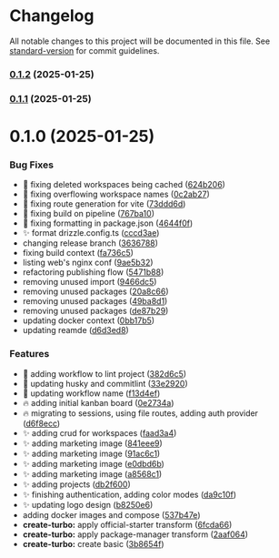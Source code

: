 # Changelog

All notable changes to this project will be documented in this file. See [standard-version](https://github.com/conventional-changelog/standard-version) for commit guidelines.

### [0.1.2](https://github.com/kaneo-app/app/compare/v0.1.1...v0.1.2) (2025-01-25)

### [0.1.1](https://github.com/kaneo-app/app/compare/v0.1.0...v0.1.1) (2025-01-25)

# 0.1.0 (2025-01-25)


### Bug Fixes

* :bug: fixing deleted workspaces being cached ([624b206](https://github.com/kaneo-app/app/commit/624b20676fedf1b1a5871f916a5c1d5c38a5d2cb))
* :bug: fixing overflowing workspace names ([0c2ab27](https://github.com/kaneo-app/app/commit/0c2ab2705d82c86ace8b4919c59d7773b63e989d))
* :bug: fixing route generation for vite ([73ddd6d](https://github.com/kaneo-app/app/commit/73ddd6d0138e9223921cbefdd727b2fa61408be0))
* :construction_worker: fixing build on pipeline ([767ba10](https://github.com/kaneo-app/app/commit/767ba103aca3beeda0a6f0a0df4459ce071f3b74))
* :green_heart: fixing formatting in package.json ([4644f0f](https://github.com/kaneo-app/app/commit/4644f0f6e3413591c9dd837a67df7cf8e735718e))
* :sparkles: format drizzle.config.ts ([cccd3ae](https://github.com/kaneo-app/app/commit/cccd3aea9420d4815501ec0d15ef1dc08a1f1b15))
* changing release branch ([3636788](https://github.com/kaneo-app/app/commit/3636788ca23bf418ef098fa2dad4c0da67f09d74))
* fixing build context ([fa736c5](https://github.com/kaneo-app/app/commit/fa736c5c60ac75b9a8d9a2f583c49b08d597d1cc))
* listing web's nginx conf ([9ae5b32](https://github.com/kaneo-app/app/commit/9ae5b3209d84529c7edc482f118826502327dfe9))
* refactoring publishing flow ([5471b88](https://github.com/kaneo-app/app/commit/5471b88ee244064b69853fd0a914cf32803f9f8f))
* removing unused import ([9466dc5](https://github.com/kaneo-app/app/commit/9466dc5d18e46d8f30000cf110ed255b53a3045d))
* removing unused packages ([20a8c66](https://github.com/kaneo-app/app/commit/20a8c6694d1e1bc345655a4b85a56bf7a981dc48))
* removing unused packages ([49ba8d1](https://github.com/kaneo-app/app/commit/49ba8d196d44715dd736ad3de4690a70686f46a3))
* removing unused packages ([de87b29](https://github.com/kaneo-app/app/commit/de87b298d00cddf7fff0799bcce7149beb7f2123))
* updating docker context ([0bb17b5](https://github.com/kaneo-app/app/commit/0bb17b5d786c3ef110fbd16f08701b139bf39c7f))
* updating reamde ([d6d3ed8](https://github.com/kaneo-app/app/commit/d6d3ed8bf8cab3b9a27747c66c4d0ffdf9e2ba13))


### Features

* :construction_worker: adding workflow to lint project ([382d6c5](https://github.com/kaneo-app/app/commit/382d6c5ef0a084d026a7238689f8a357fc05c5fa))
* :construction_worker: updating husky and commitlint ([33e2920](https://github.com/kaneo-app/app/commit/33e292027fea1d6dc4546a61b869f180e7d129e0))
* :construction_worker: updating workflow name ([f13d4ef](https://github.com/kaneo-app/app/commit/f13d4eff1c021be68b01c7381439d28629b6e22b))
* :fire: adding initial kanban board ([0e2734a](https://github.com/kaneo-app/app/commit/0e2734a4757722d753be398c9f7273b7fdfc1274))
* :fire: migrating to sessions, using file routes, adding auth provider ([d6f8ecc](https://github.com/kaneo-app/app/commit/d6f8ecce077e3fac67111e7585f81b6bd268d191))
* :sparkles: adding crud for workspaces ([faad3a4](https://github.com/kaneo-app/app/commit/faad3a49a327ed3cbee14d96a923997a5daf8bbd))
* :sparkles: adding marketing image ([841eee9](https://github.com/kaneo-app/app/commit/841eee9fcf4440370fdd95ee73731d591a6795b4))
* :sparkles: adding marketing image ([91ac6c1](https://github.com/kaneo-app/app/commit/91ac6c189ddc81535cf498abcfb8e63a8c32cead))
* :sparkles: adding marketing image ([e0dbd6b](https://github.com/kaneo-app/app/commit/e0dbd6bd41a440a0114e5c413d673601153d58a6))
* :sparkles: adding marketing image ([a8568c1](https://github.com/kaneo-app/app/commit/a8568c1f6d04685d387996448830b1fb166740e5))
* :sparkles: adding projects ([db2f600](https://github.com/kaneo-app/app/commit/db2f600d58ea45bf410f8b91de0577f969b2fbda))
* :sparkles: finishing authentication, adding color modes ([da9c10f](https://github.com/kaneo-app/app/commit/da9c10fa56ccf479977d3fad8a547d684067256d))
* :sparkles: updating logo design ([b8250e6](https://github.com/kaneo-app/app/commit/b8250e68fc3f8013b548750fb87140cb55811ac7))
* adding docker images and compose ([537b47e](https://github.com/kaneo-app/app/commit/537b47e328b8b5ee2ef1f0ffb71e78e8e3a42ee8))
* **create-turbo:** apply official-starter transform ([6fcda66](https://github.com/kaneo-app/app/commit/6fcda66be3d9e10f32705cd0a59d62eae0e8ef27))
* **create-turbo:** apply package-manager transform ([2aaf064](https://github.com/kaneo-app/app/commit/2aaf064f095549ad6600e89954aba9fc2c8385d9))
* **create-turbo:** create basic ([3b8654f](https://github.com/kaneo-app/app/commit/3b8654f88adfe575bdd6190af85ce8daeea7f810))
